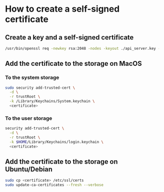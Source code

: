 # How to create a self-signed certificate

## Create a key and a self-signed certificate
~~~ bash
/usr/bin/openssl req -newkey rsa:2048 -nodes -keyout ./api_server.key -x509 -sha256 -days 365 -subj "/C=CY/ST=Cyprus/L=Limassol/O=IPS IT Labs./OU=ASKUG/CN=askug.net" -addext "subjectAltName = DNS:api.askug.net, IP:192.168.10.19" -out ./api_server.crt
~~~

## Add the certificate to the storage on MacOS

### To the system storage

~~~ bash
sudo security add-trusted-cert \
  -d \
  -r trustRoot \
  -k /Library/Keychains/System.keychain \
  <certificate>
~~~

### To the user storage
~~~ bash
security add-trusted-cert \
  -d \
  -r trustRoot \
  -k $HOME/Library/Keychains/login.keychain \
  <certificate>
~~~


## Add the certificate to the storage on Ubuntu/Debian

~~~ bash
sudo cp <certificate> /etc/ssl/certs
sudo update-ca-certificates --fresh --verbose
~~~
